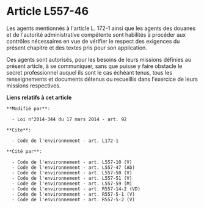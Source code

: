 # Article L557-46

Les agents mentionnés à l'article L. 172-1 ainsi que les agents des douanes et de l'autorité administrative compétente sont
habilités à procéder aux contrôles nécessaires en vue de vérifier le respect des exigences du présent chapitre et des textes
pris pour son application. 

Ces agents sont autorisés, pour les besoins de leurs missions définies au présent article, à se communiquer, sans que puisse
y faire obstacle le secret professionnel auquel ils sont le cas échéant tenus, tous les renseignements et documents détenus
ou recueillis dans l'exercice de leurs missions respectives.

**Liens relatifs à cet article**

	**Modifié par**:

	  - Loi n°2014-344 du 17 mars 2014 - art. 92

	**Cite**:

	  - Code de l'environnement - art. L172-1

	**Cité par**:

	  - Code de l'environnement - art. L557-10 (V)
	  - Code de l'environnement - art. L557-47 (Ab)
	  - Code de l'environnement - art. L557-50 (V)
	  - Code de l'environnement - art. L557-51 (V)
	  - Code de l'environnement - art. L557-59 (M)
	  - Code de l'environnement - art. R557-14-2 (VD)
	  - Code de l'environnement - art. R557-5-1 (V)
	  - Code de l'environnement - art. R557-5-2 (V)
